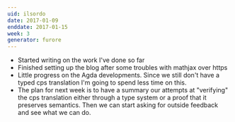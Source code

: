```yaml
---
uid: ilsordo
date: 2017-01-09
enddate: 2017-01-15
week: 3
generator: furore
---
```


- Started writing on the work I've done so far
- Finished setting up the blog after some troubles with mathjax over https
- Little progress on the Agda developments. Since we still don't have a typed cps translation I'm going to spend less time on this.
- The plan for next week is to have a summary our attempts at "verifying" the cps translation either through a type system or a proof that it preserves semantics.
  Then we can start asking for outside feedback and see what we can do.

